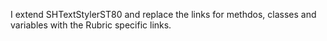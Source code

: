 I extend SHTextStylerST80 and replace the links for methdos, classes and variables with the Rubric specific links.